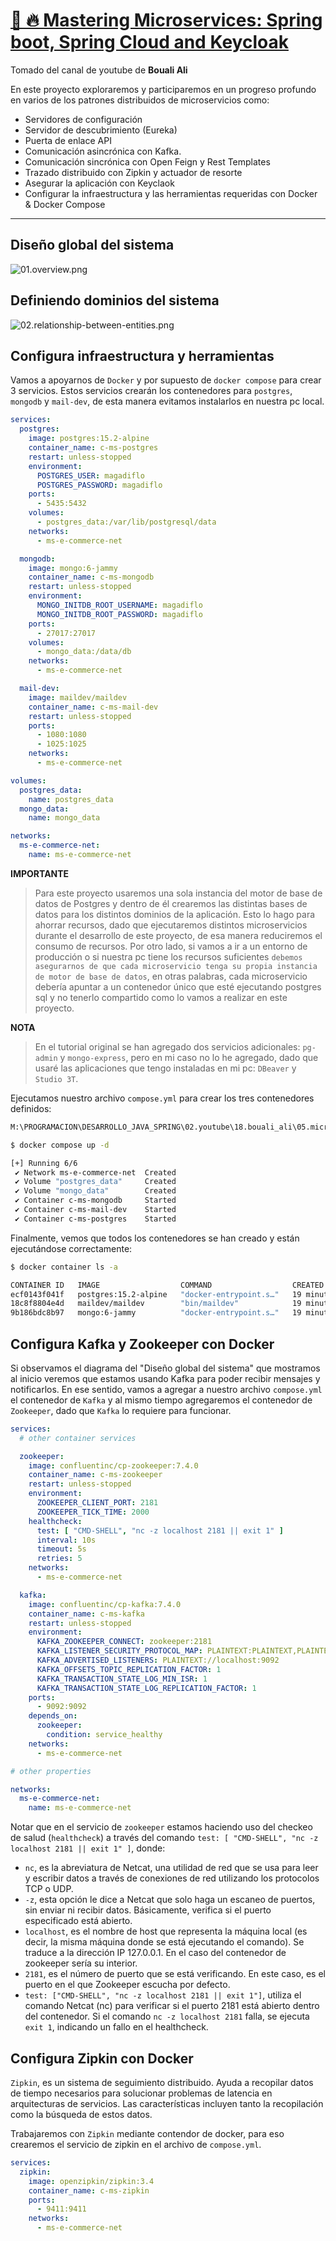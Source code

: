 # [🚀 🔥 Mastering Microservices: Spring boot, Spring Cloud and Keycloak](https://www.youtube.com/watch?v=jdeSV0GRvwI)

Tomado del canal de youtube de **Bouali Ali**

En este proyecto exploraremos y participaremos en un progreso profundo en varios de los patrones distribuidos de
microservicios como:

- Servidores de configuración
- Servidor de descubrimiento (Eureka)
- Puerta de enlace API
- Comunicación asincrónica con Kafka.
- Comunicación sincrónica con Open Feign y Rest Templates
- Trazado distribuido con Zipkin y actuador de resorte
- Asegurar la aplicación con Keyclaok
- Configurar la infraestructura y las herramientas requeridas con Docker & Docker Compose

---

## Diseño global del sistema

![01.overview.png](assets/01.overview.png)

## Definiendo dominios del sistema

![02.relationship-between-entities.png](assets/02.relationship-between-entities.png)

## Configura infraestructura y herramientas

Vamos a apoyarnos de `Docker` y por supuesto de `docker compose` para crear 3 servicios. Estos servicios crearán los
contenedores para `postgres`, `mongodb` y `mail-dev`, de esta manera evitamos instalarlos en nuestra pc local.

````yml
services:
  postgres:
    image: postgres:15.2-alpine
    container_name: c-ms-postgres
    restart: unless-stopped
    environment:
      POSTGRES_USER: magadiflo
      POSTGRES_PASSWORD: magadiflo
    ports:
      - 5435:5432
    volumes:
      - postgres_data:/var/lib/postgresql/data
    networks:
      - ms-e-commerce-net

  mongodb:
    image: mongo:6-jammy
    container_name: c-ms-mongodb
    restart: unless-stopped
    environment:
      MONGO_INITDB_ROOT_USERNAME: magadiflo
      MONGO_INITDB_ROOT_PASSWORD: magadiflo
    ports:
      - 27017:27017
    volumes:
      - mongo_data:/data/db
    networks:
      - ms-e-commerce-net

  mail-dev:
    image: maildev/maildev
    container_name: c-ms-mail-dev
    restart: unless-stopped
    ports:
      - 1080:1080
      - 1025:1025
    networks:
      - ms-e-commerce-net

volumes:
  postgres_data:
    name: postgres_data
  mongo_data:
    name: mongo_data

networks:
  ms-e-commerce-net:
    name: ms-e-commerce-net
````

**IMPORTANTE**
> Para este proyecto usaremos una sola instancia del motor de base de datos de Postgres y dentro de él crearemos las
> distintas bases de datos para los distintos dominios de la aplicación. Esto lo hago para ahorrar recursos, dado que
> ejecutaremos distintos microservicios durante el desarrollo de este proyecto, de esa manera reduciremos el consumo
> de recursos. Por otro lado, si vamos a ir a un entorno de producción o si nuestra pc tiene los recursos suficientes
> `debemos asegurarnos de que cada microservicio tenga su propia instancia de motor de base de datos`, en otras
> palabras, cada microservicio debería apuntar a un contenedor único que esté ejecutando postgres sql y no tenerlo
> compartido como lo vamos a realizar en este proyecto.

**NOTA**
> En el tutorial original se han agregado dos servicios adicionales: `pg-admin` y `mongo-express`, pero en mi caso no
> lo he agregado, dado que usaré las aplicaciones que tengo instaladas en mi pc: `DBeaver` y `Studio 3T`.

Ejecutamos nuestro archivo `compose.yml` para crear los tres contenedores definidos:

````bash
M:\PROGRAMACION\DESARROLLO_JAVA_SPRING\02.youtube\18.bouali_ali\05.microservices\microservices-e-commerce (main -> origin)

$ docker compose up -d

[+] Running 6/6                      
 ✔ Network ms-e-commerce-net  Created
 ✔ Volume "postgres_data"     Created
 ✔ Volume "mongo_data"        Created
 ✔ Container c-ms-mongodb     Started
 ✔ Container c-ms-mail-dev    Started
 ✔ Container c-ms-postgres    Started
````

Finalmente, vemos que todos los contenedores se han creado y están ejecutándose correctamente:

````bash
$ docker container ls -a

CONTAINER ID   IMAGE                  COMMAND                  CREATED          STATUS                      PORTS                                            NAMES
ecf0143f041f   postgres:15.2-alpine   "docker-entrypoint.s…"   19 minutes ago   Up 19 minutes               0.0.0.0:5435->5432/tcp                           c-ms-postgres
18c8f8804e4d   maildev/maildev        "bin/maildev"            19 minutes ago   Up 19 minutes (unhealthy)   0.0.0.0:1025->1025/tcp, 0.0.0.0:1080->1080/tcp   c-ms-mail-dev
9b186bdc8b97   mongo:6-jammy          "docker-entrypoint.s…"   19 minutes ago   Up 19 minutes               0.0.0.0:27017->27017/tcp                         c-ms-mongodb
````

## Configura Kafka y Zookeeper con Docker

Si observamos el diagrama del "Diseño global del sistema" que mostramos al inicio veremos que estamos usando Kafka para
poder recibir mensajes y notificarlos. En ese sentido, vamos a agregar a nuestro archivo `compose.yml` el contenedor
de `Kafka` y al mismo tiempo agregaremos el contenedor de `Zookeeper`, dado que `Kafka` lo requiere para funcionar.

````yml
services:
  # other container services

  zookeeper:
    image: confluentinc/cp-zookeeper:7.4.0
    container_name: c-ms-zookeeper
    restart: unless-stopped
    environment:
      ZOOKEEPER_CLIENT_PORT: 2181
      ZOOKEEPER_TICK_TIME: 2000
    healthcheck:
      test: [ "CMD-SHELL", "nc -z localhost 2181 || exit 1" ]
      interval: 10s
      timeout: 5s
      retries: 5
    networks:
      - ms-e-commerce-net

  kafka:
    image: confluentinc/cp-kafka:7.4.0
    container_name: c-ms-kafka
    restart: unless-stopped
    environment:
      KAFKA_ZOOKEEPER_CONNECT: zookeeper:2181
      KAFKA_LISTENER_SECURITY_PROTOCOL_MAP: PLAINTEXT:PLAINTEXT,PLAINTEXT_HOST:PLAINTEXT
      KAFKA_ADVERTISED_LISTENERS: PLAINTEXT://localhost:9092
      KAFKA_OFFSETS_TOPIC_REPLICATION_FACTOR: 1
      KAFKA_TRANSACTION_STATE_LOG_MIN_ISR: 1
      KAFKA_TRANSACTION_STATE_LOG_REPLICATION_FACTOR: 1
    ports:
      - 9092:9092
    depends_on:
      zookeeper:
        condition: service_healthy
    networks:
      - ms-e-commerce-net

# other properties

networks:
  ms-e-commerce-net:
    name: ms-e-commerce-net
````

Notar que en el servicio de `zookeeper` estamos haciendo uso del checkeo de salud (`healthcheck`)  a través del comando
`test: [ "CMD-SHELL", "nc -z localhost 2181 || exit 1" ]`, donde:

- `nc`, es la abreviatura de Netcat, una utilidad de red que se usa para leer y escribir datos a través de conexiones de
  red utilizando los protocolos TCP o UDP.
- `-z`, esta opción le dice a Netcat que solo haga un escaneo de puertos, sin enviar ni recibir datos. Básicamente,
  verifica si el puerto especificado está abierto.
- `localhost`, es el nombre de host que representa la máquina local (es decir, la misma máquina donde se está ejecutando
  el comando). Se traduce a la dirección IP 127.0.0.1. En el caso del contenedor de zookeeper sería su interior.
- `2181`, es el número de puerto que se está verificando. En este caso, es el puerto en el que Zookeeper escucha por
  defecto.
- `test: ["CMD-SHELL", "nc -z localhost 2181 || exit 1"]`, utiliza el comando Netcat (nc) para verificar si el puerto
  2181 está abierto dentro del contenedor. Si el comando `nc -z localhost 2181` falla, se ejecuta `exit 1`, indicando un
  fallo en el healthcheck.

## Configura Zipkin con Docker

`Zipkin`, es un sistema de seguimiento distribuido. Ayuda a recopilar datos de tiempo necesarios para solucionar
problemas de latencia en arquitecturas de servicios. Las características incluyen tanto la recopilación como la
búsqueda de estos datos.

Trabajaremos con `Zipkin` mediante contendor de docker, para eso crearemos el servicio de zipkin en el archivo de
`compose.yml`.

````yml
services:
  zipkin:
    image: openzipkin/zipkin:3.4
    container_name: c-ms-zipkin
    ports:
      - 9411:9411
    networks:
      - ms-e-commerce-net
````
